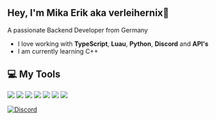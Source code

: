 ## Hey, I'm Mika Erik aka verleihernix👋
A passionate Backend Developer from Germany
- I love working with **TypeScript**, **Luau**, **Python**, **Discord** and **API's**
- I am currently learning C++

## 💻 My Tools
[![](https://skillicons.dev/icons?i=typescript)](https://www.typescriptlang.org/ "TypeScript")
[![](https://skillicons.dev/icons?i=javascript)](https://developer.mozilla.org/en-US/docs/Web/JavaScript/ "JavaScript")
[![](https://skillicons.dev/icons?i=webstorm)](https://jetbrains.com/webstorm/ "WebStorm")
[![](https://skillicons.dev/icons?i=vscode)](https://code.visualstudio.com/ "Visual Studio Code")
[![](https://skillicons.dev/icons?i=discordjs)](https://discord.js.org/ "Discord.JS")
[![](https://skillicons.dev/icons?i=bun)](https://bun.com/ "Bun")
[![](https://skillicons.dev/icons?i=cpp)]("C++")

[![Discord](https://lanyard.cnrad.dev/api/1068903407588495472)](https://discord.com/users/1068903407588495472)
